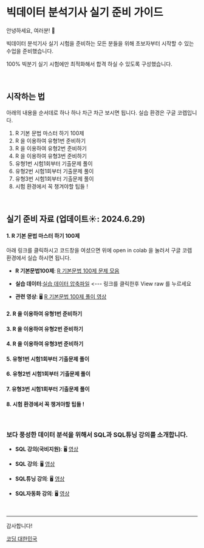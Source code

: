 # 빅데이터 분석기사 실기 준비 가이드

안녕하세요, 여러분! 🌟

빅데이터 분석기사 실기 시험을 준비하는 모든 분들을 위해 초보자부터 시작할 수 있는 수업을 준비했습니다.

100% 빅분기 실기 시험에만 최적화해서 합격 하실 수 있도록 구성했습니다.

&nbsp;

## 시작하는 법

아래의 내용을 순서데로 하나 하나 차근 차근 보시면 됩니다.
실습 환경은 구글 코렙입니다. 

 1. R 기본 문법 마스터 하기 100제
 2. R 을 이용하여 유형1번 준비하기 
 3. R 을 이용하여 유형2번 준비하기
 4. R 을 이용하여 유형3번 준비하기
 5. 유형1번 시험1회부터 기출문제 풀이
 6. 유형2번 시험1회부터 기출문제 풀이
 7. 유형3번 시험1회부터 기출문제 풀이
 8. 시험 환경에서 꼭 챙겨야할 팁들 !


&nbsp;

## 실기 준비 자료 (업데이트☀️: 2024.6.29)

#### 1. R 기본 문법 마스터 하기 100제

아래 링크를 클릭하시고 코드창을 여셨으면 위에 open in colab 을 눌러서 구글 코렙 환경에서 실습 하시면 됩니다.

- **R 기본문법100제**: [R 기본문법 100제 문제 모음](https://github.com/oracleyu01/r_for_bigbungi/blob/main/R_%EA%B8%B0%EB%B3%B8_%EB%AC%B8%EB%B2%95_%EB%A7%88%EC%8A%A4%ED%84%B0_%ED%95%98%EA%B8%B0_100%EC%A0%9C.ipynb)

- **실습 데이터**:[실습 데이터 압축파일](https://github.com/oracleyu01/r_for_bigbungi/blob/main/R%EA%B8%B0%EB%B3%B8%EA%B8%B0100%EC%A0%9C%20%EC%8B%A4%EC%8A%B5%ED%8C%8C%EC%9D%BC.Egg) <--- 링크를 클릭한후 View raw 를 누르세요

- **관련 영상**: 🖥️ [R 기본문법 100제 풀이 영상]()

 #### 2. R 을 이용하여 유형1번 준비하기 
 #### 3. R 을 이용하여 유형2번 준비하기
 #### 4. R 을 이용하여 유형3번 준비하기
 #### 5. 유형1번 시험1회부터 기출문제 풀이
 #### 6. 유형2번 시험1회부터 기출문제 풀이
 #### 7. 유형3번 시험1회부터 기출문제 풀이
 #### 8. 시험 환경에서 꼭 챙겨야할 팁들 !

&nbsp;




### 보다 풍성한 데이터 분석을 위해서 SQL과 SQL튜닝 강의를 소개합니다.


- **SQL 강의(국비지원)**:  🖥️ [영상](https://www.e-itwill.com/course/course_view.jsp?id=121&ch=course&cid=&s_style=gallery&scid=&s_field=&s_keyword=)  

- **SQL 강의**:  🖥️ [영상](https://easyupclass.e-itwill.com/course/course_view.jsp?id=22&cid=123&ch=course)  

- **SQL튜닝 강의**:  🖥️ [영상](https://easyupclass.e-itwill.com/course/course_view.jsp?id=69&cid=155)

- **SQL자동화 강의**:  🖥️ [영상](https://easyupclass.e-itwill.com/course/course_view.jsp?id=447&cid=28)  

&nbsp;


---

감사합니다!

[코딩 대한민국](https://codingkorea.example.com)
